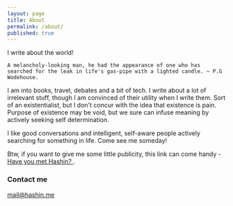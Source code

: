 ```yaml
---
layout: page
title: About
permalink: /about/
published: true
---
```


I write about the world!

`A melancholy-looking man, he had the appearance of one who has searched for the leak in life's gas-pipe with a lighted candle. ~ P.G Wodehouse.`

I am into books, travel, debates and a bit of tech. I write about a lot of irrelevant stuff, though I am convinced of their utility when I write them. Sort of an existentialist, but I don't concur with the idea that existence is pain. Purpose of existence may be void, but we sure can infuse meaning by actively seeking self determination.  

I like good conversations and intelligent, self-aware people actively searching for something in life. Come see me someday!

Btw, if you want to give me some little publicity, this link can come handy - <a href="http://haveyoumethash.in" target="_blank">Have you met Hashin? </a>. 

### Contact me

[mail@hashin.me](mailto:mail@hashin.me)
